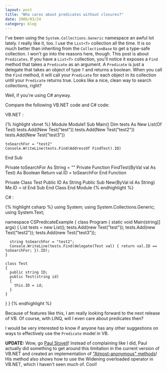 ```yaml
---
layout: post
title: "Who cares about predicates without closures?"
date: 2006/03/24
category: blog
---
```


I've been using the `System.Collections.Generic` namespace an awful lot lately. I really like it, too. I use the `List<T>` collection all the time. It is so much better than inheriting from the `CollectionBase` to get a type-safe collection. I won't go into the reasons here, though. This post is about `Predicates`. If you have a `List<T>` collection, you'll notice it exposes a `Find` method that takes a `Predicate` as an argument. A `Predicate` is just a delegate that takes an object of type `T` and returns a boolean. When you call the `Find` method, it will call your `Predicate` for each object in its collection until your `Predicate` returns true. Looks like a nice, clean way to search collections, right?

Well, if you're using C# anyway.

Compare the following VB.NET code and C# code:

VB.NET :

{% highlight vbnet %}
Module Module1
  Sub Main()
    Dim tests As New List(Of Test)
    tests.Add(New Test("test"))
    tests.Add(New Test("test2"))
    tests.Add(New Test("test3"))

    toSearchFor = "test2"
    Console.WriteLine(tests.Find(AddressOf FindTest).ID)
  End Sub

  Private toSearchFor As String = ""
    Private Function FindTest(ByVal val As Test) As Boolean
    Return val.ID = toSearchFor
  End Function

  Private Class Test
    Public ID As String
    Public Sub New(ByVal id As String)
      Me.ID = id
    End Sub
  End Class
End Module
{% endhighlight %}

C# :

{% highlight csharp %}
using System;
using System.Collections.Generic;
using System.Text;

namespace CSPredicateExample
{
  class Program
  {
    static void Main(string[] args)
    {
      List<Test> tests = new List<Test>();
      tests.Add(new Test("test"));
      tests.Add(new Test("test2"));
      tests.Add(new Test("test3"));

      string toSearchFor = "test2";
      Console.WriteLine(tests.Find(delegate(Test val) { return val.ID == toSearchFor; }).ID);
    }

    class Test
    {
      public string ID;
      public Test(string id)
      {
        this.ID = id;
      }
    }
  }
}
{% endhighlight %}

Because of features like this, I am really looking forward to the next release of VB. Of course, with LINQ, will I even care about predicates then?

I would be very interested to know if anyone has any other suggestions on ways to effectively use the `Predicate` model in VB.

**UPDATE:** Wow, go [Paul Stovell](http://paulstovell.net/)! Instead of complaining like I did, Paul actually did something to get around this limitation in the current version of VB.NET and created an implementation of ["Almost-anonymous" methods](http://www.paulstovell.net/blog/index.php/almost-anonymous-methods-in-visual-basic-net/)! His method also shows how to use the Widening overloaded operator in VB.NET, which I haven't seen much of. Cool!

